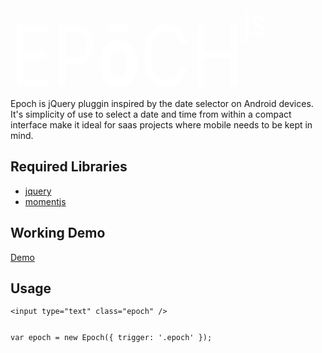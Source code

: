 <h1 style="white-space:nowrap;font-weight:normal;transform:scaleY(1.2);color:#FFF;font-size:7rem;margin:0;">EP<strong>ō</strong>CH<span style="font-weight:normal;font-size:3rem;line-height:3rem;vertical-align:text-top;">js</span></h1>
Epoch is jQuery pluggin inspired by the date selector on Android devices. It's simplicity of use to select a date and time from within a compact interface make it ideal for saas projects where mobile needs to be kept in mind.
<p>
<h2>Required Libraries</h2>
<ul>
<li><a target="_blank" href="//jquery.com">jquery</a></li>
<li><a target="_blank" href="//momentjs.com">momentjs</a></li>
</ul>
</p>
<p>
<h2>Working Demo</h2>
<a href="http://apps.majesticpenguin.com/epoch/" target="_blank">Demo</a>
</p>
<p>
<h2>Usage</h2>
<pre><code>&lt;input type="text" class="epoch" /&gt;

var epoch = new Epoch({
    trigger: '.epoch'
});</code></pre>
</p>
